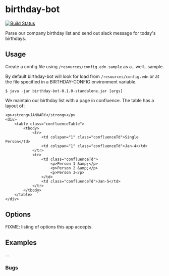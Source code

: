 # birthday-bot

[![Build Status](https://travis-ci.org/amcintosh/birthday-bot.svg?branch=master)](https://travis-ci.org/amcintosh/birthday-bot)

Parse our company birthday list and send out slack message for today's birthdays.

## Usage

Create a config file using `/resources/config.edn.sample` as a...well...sample.

By default birthday-bot will look for load from `/resources/config.edn` or at the file specified in a BIRTHDAY-CONFIG environment variable.

    $ java -jar birthday-bot-0.1.0-standalone.jar [args]

We maintain our birthday list with a page in confluence. The table has a layout of:

```	
<p><strong>JANUARY</strong></p>
<div>
	<table class="confluenceTable">
		<tbody>
			<tr>
				<td colspan="1" class="confluenceTd">Single Person</td>
				<td colspan="1" class="confluenceTd">Jan-4</td>
			</tr>
			<tr>
				<td class="confluenceTd">
					<p>Person 1 &amp;</p>
					<p>Person 2 &amp;</p>
					<p>Person 3</p>
				</td>
				<td class="confluenceTd">Jan-5</td>
			</tr>
		</tbody>
	</table>
</div>
```

## Options

FIXME: listing of options this app accepts.

## Examples

...

### Bugs
